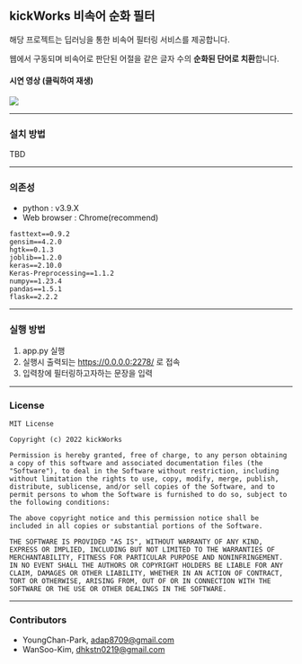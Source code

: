 ## **kickWorks 비속어 순화 필터**

해당 프로젝트는 딥러닝을 통한 비속어 필터링 서비스를 제공합니다.

웹에서 구동되며 비속어로 판단된 어절을 같은 글자 수의 **순화된 단어로 치환**합니다.

#### 시연 영상 (클릭하여 재생)

<img src="https://user-images.githubusercontent.com/74997157/206859407-3415445a-2927-48ef-b488-6eb8ca26bba9.gif"/>

---
### 설치 방법
TBD

---
### 의존성
- python : v3.9.X
- Web browser : Chrome(recommend)

```
fasttext==0.9.2
gensim==4.2.0
hgtk==0.1.3
joblib==1.2.0
keras==2.10.0
Keras-Preprocessing==1.1.2
numpy==1.23.4
pandas==1.5.1
flask==2.2.2
```

---
### 실행 방법
1. app.py 실행
2. 실행시 출력되는 https://0.0.0.0:2278/ 로 접속
3. 입력창에 필터링하고자하는 문장을 입력
---

### License
```
MIT License

Copyright (c) 2022 kickWorks

Permission is hereby granted, free of charge, to any person obtaining a copy of this software and associated documentation files (the "Software"), to deal in the Software without restriction, including without limitation the rights to use, copy, modify, merge, publish, distribute, sublicense, and/or sell copies of the Software, and to permit persons to whom the Software is furnished to do so, subject to the following conditions:

The above copyright notice and this permission notice shall be included in all copies or substantial portions of the Software.

THE SOFTWARE IS PROVIDED "AS IS", WITHOUT WARRANTY OF ANY KIND, EXPRESS OR IMPLIED, INCLUDING BUT NOT LIMITED TO THE WARRANTIES OF MERCHANTABILITY, FITNESS FOR PARTICULAR PURPOSE AND NONINFRINGEMENT. IN NO EVENT SHALL THE AUTHORS OR COPYRIGHT HOLDERS BE LIABLE FOR ANY CLAIM, DAMAGES OR OTHER LIABILITY, WHETHER IN AN ACTION OF CONTRACT, TORT OR OTHERWISE, ARISING FROM, OUT OF OR IN CONNECTION WITH THE SOFTWARE OR THE USE OR OTHER DEALINGS IN THE SOFTWARE.
```

---
### Contributors
- YoungChan-Park, adap8709@gmail.com
- WanSoo-Kim, dhkstn0219@gmail.com
